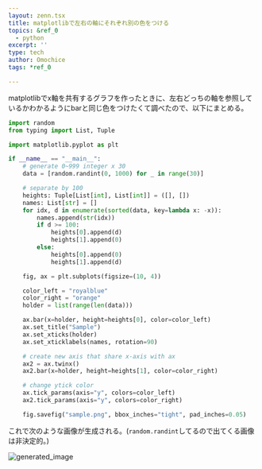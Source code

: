 ```yaml
---
layout: zenn.tsx
title: matplotlibで左右の軸にそれぞれ別の色をつける
topics: &ref_0
  - python
excerpt: ''
type: tech
author: Omochice
tags: *ref_0

---
```

matplotlibでx軸を共有するグラフを作ったときに、左右どっちの軸を参照しているかわかるようにbarと同じ色をつけたくて調べたので、以下にまとめる。

```python
import random
from typing import List, Tuple

import matplotlib.pyplot as plt

if __name__ == "__main__":
    # generate 0~999 integer x 30
    data = [random.randint(0, 1000) for _ in range(30)]

    # separate by 100
    heights: Tuple[List[int], List[int]] = ([], [])
    names: List[str] = []
    for idx, d in enumerate(sorted(data, key=lambda x: -x)):
        names.append(str(idx))
        if d >= 100:
            heights[0].append(d)
            heights[1].append(0)
        else:
            heights[0].append(0)
            heights[1].append(d)

    fig, ax = plt.subplots(figsize=(10, 4))

    color_left = "royalblue"
    color_right = "orange"
    holder = list(range(len(data)))

    ax.bar(x=holder, height=heights[0], color=color_left)
    ax.set_title("Sample")
    ax.set_xticks(holder)
    ax.set_xticklabels(names, rotation=90)

    # create new axis that share x-axis with ax
    ax2 = ax.twinx()
    ax2.bar(x=holder, height=heights[1], color=color_right)

    # change ytick color
    ax.tick_params(axis="y", colors=color_left)
    ax2.tick_params(axis="y", colors=color_right)

    fig.savefig("sample.png", bbox_inches="tight", pad_inches=0.05)
```


これで次のような画像が生成される。(`random.randint`してるので出てくる画像は非決定的。)


![generated_image](https://i.gyazo.com/a6c617dfa6a3b628fe8c6ec75c2e904c.png)
